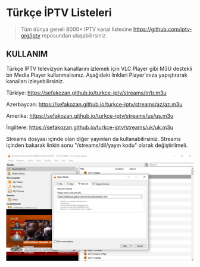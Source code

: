 #  Türkçe İPTV Listeleri
> Tüm dünya geneli 8000+ IPTV kanal listesine https://github.com/iptv-org/iptv reposundan ulaşabilirsiniz.

## KULLANIM
Türkçe IPTV televizyon kanallarını izlemek için VLC Player gibi M3U destekli bir Media Player kullanmalısınız. Aşağıdaki linkleri Player'ınıza yapıştırarak kanalları izleyebilirsiniz.

Türkiye: https://sefakozan.github.io/turkce-iptv/streams/tr/tr.m3u

Azerbaycan: https://sefakozan.github.io/turkce-iptv/streams/az/az.m3u

Amerika: https://sefakozan.github.io/turkce-iptv/streams/us/us.m3u

İngiltere: https://sefakozan.github.io/turkce-iptv/streams/uk/uk.m3u

Streams dosyası içinde olan diğer yayınları da kullanabilirsiniz. Streams içinden bakarak linkin sonu "/streams/dil/yayın kodu" olarak değiştirilmeli.

![VLC Network Panel](preview.png)